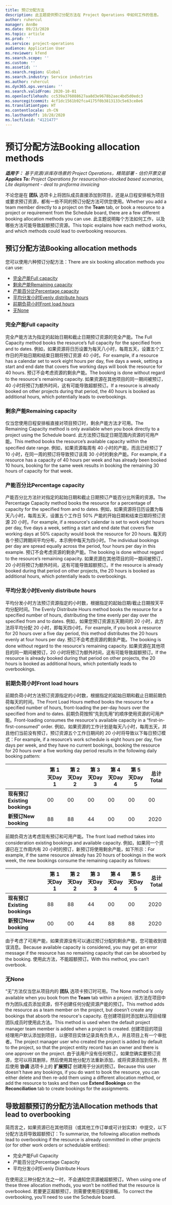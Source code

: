 ```yaml
---
title: 预订分配方法
description: 此主题提供预订分配方法在 Project Operations 中如何工作的信息。
author: ruhercul
manager: AnnBe
ms.date: 09/23/2020
ms.topic: article
ms.prod: ''
ms.service: project-operations
audience: Application User
ms.reviewer: kfend
ms.search.scope: ''
ms.custom: ''
ms.assetid: ''
ms.search.region: Global
ms.search.industry: Service industries
ms.author: ruhercul
ms.dyn365.ops.version: ''
ms.search.validFrom: 2020-10-01
ms.openlocfilehash: cc539a376088627aa8d3e9678b2aec4bd5d0edc3
ms.sourcegitcommit: 4cf1dc1561b92fca4175f0b3813133c5e63ce8e6
ms.translationtype: HT
ms.contentlocale: zh-CN
ms.lasthandoff: 10/28/2020
ms.locfileid: "4121477"
---
```

# <a name="booking-allocation-methods"></a><span data-ttu-id="e01cf-103">预订分配方法</span><span class="sxs-lookup"><span data-stu-id="e01cf-103">Booking allocation methods</span></span>

<span data-ttu-id="e01cf-104">_**适用于：** 基于资源/非库存场景的 Project Operations，精简部署 - 估价开票交易_</span><span class="sxs-lookup"><span data-stu-id="e01cf-104">_**Applies To:** Project Operations for resource/non-stocked based scenarios, Lite deployment - deal to proforma invoicing_</span></span>

<span data-ttu-id="e01cf-105">不论您是在 **团队** 选项卡上将团队成员直接添加到项目，还是从日程安排板为项目或要求预订资源，都有一些不同的预订分配方法可供您使用。</span><span class="sxs-lookup"><span data-stu-id="e01cf-105">Whether you add a team member directly to a project on the **Team** tab, or book a resource to a project or requirement from the Schedule board, there are a few different booking allocation methods you can use.</span></span> <span data-ttu-id="e01cf-106">此主题说明每个方法如何工作，以及哪些方法可能导致超额预订资源。</span><span class="sxs-lookup"><span data-stu-id="e01cf-106">This topic explains how each method works, and which methods could lead to overbooking resources.</span></span>

## <a name="booking-allocation-methods"></a><span data-ttu-id="e01cf-107">预订分配方法</span><span class="sxs-lookup"><span data-stu-id="e01cf-107">Booking allocation methods</span></span>

<span data-ttu-id="e01cf-108">您可以使用六种预订分配方法：</span><span class="sxs-lookup"><span data-stu-id="e01cf-108">There are six booking allocation methods you can use:</span></span>

- [<span data-ttu-id="e01cf-109">完全产能</span><span class="sxs-lookup"><span data-stu-id="e01cf-109">Full capacity</span></span>](#full)
- [<span data-ttu-id="e01cf-110">剩余产能</span><span class="sxs-lookup"><span data-stu-id="e01cf-110">Remaining capacity</span></span>](#remaining)
- [<span data-ttu-id="e01cf-111">产能百分比</span><span class="sxs-lookup"><span data-stu-id="e01cf-111">Percentage capacity</span></span>](#percentage)
- [<span data-ttu-id="e01cf-112">平均分发小时</span><span class="sxs-lookup"><span data-stu-id="e01cf-112">Evenly distribute hours</span></span>](#evenly)
- [<span data-ttu-id="e01cf-113">前期负荷小时</span><span class="sxs-lookup"><span data-stu-id="e01cf-113">Front load hours</span></span>](#front)
- [<span data-ttu-id="e01cf-114">无</span><span class="sxs-lookup"><span data-stu-id="e01cf-114">None</span></span>](#none)

### <a name="full-capacity"></a><a name="full"></a><span data-ttu-id="e01cf-115">完全产能</span><span class="sxs-lookup"><span data-stu-id="e01cf-115">Full capacity</span></span> 
<span data-ttu-id="e01cf-116">完全产能方法为指定的起始日期和截止日期预订资源的完全产能。</span><span class="sxs-lookup"><span data-stu-id="e01cf-116">The Full Capacity method books the resource’s full capacity for the specified from and to dates.</span></span> <span data-ttu-id="e01cf-117">例如，如果资源将日历设置为每天八小时，每周五天，设置五个工作日的开始日期和结束日期将预订资源 40 小时。</span><span class="sxs-lookup"><span data-stu-id="e01cf-117">For example, if a resource has a calendar set to work eight hours per day, five days a week, setting a start and end date that covers five working days will book the resource for 40 hours.</span></span> <span data-ttu-id="e01cf-118">预订不会考虑资源的剩余产能。</span><span class="sxs-lookup"><span data-stu-id="e01cf-118">The booking is done without regard to the resource's remaining capacity.</span></span> <span data-ttu-id="e01cf-119">如果资源在其他项目的同一期间被预订，40 小时将预订为额外时间，这有可能导致超额预订。</span><span class="sxs-lookup"><span data-stu-id="e01cf-119">If a resource is already booked on other projects during that period, the 40 hours is booked as additional hours, which potentially leads to overbookings.</span></span>

### <a name="remaining-capacity"></a><a name="remaining"></a><span data-ttu-id="e01cf-120">剩余产能</span><span class="sxs-lookup"><span data-stu-id="e01cf-120">Remaining capacity</span></span>
<span data-ttu-id="e01cf-121">仅当您使用日程安排板直接对项目预订时，剩余产能方法才可用。</span><span class="sxs-lookup"><span data-stu-id="e01cf-121">The Remaining Capacity method is only available when you book directly to a project using the Schedule board.</span></span> <span data-ttu-id="e01cf-122">此方法预订指定日期范围内资源的可用产能。</span><span class="sxs-lookup"><span data-stu-id="e01cf-122">This method books the resource’s available capacity within the specified date range.</span></span> <span data-ttu-id="e01cf-123">例如，如果资源每周有 40 小时的产能，而且已经预订了 10 小时，在同一周的预订将导致预订该周 30 小时的剩余产能。</span><span class="sxs-lookup"><span data-stu-id="e01cf-123">For example, if a resource has a capacity of 40 hours per week and has already been booked 10 hours, booking for the same week results in booking the remaining 30 hours of capacity for that week.</span></span>

### <a name="percentage-capacity"></a><a name="percentage"></a><span data-ttu-id="e01cf-124">产能百分比</span><span class="sxs-lookup"><span data-stu-id="e01cf-124">Percentage capacity</span></span>
<span data-ttu-id="e01cf-125">产能百分比方法针对指定的起始日期和截止日期预订产能百分比所需的资源。</span><span class="sxs-lookup"><span data-stu-id="e01cf-125">The Percentage Capacity method books the resource for a percentage of capacity for the specified from and to dates.</span></span> <span data-ttu-id="e01cf-126">例如，如果资源将日历设置为每天八小时，每周五天，设置五个工作日 50% 产能的开始日期和结束日期将预订资源 20 小时。</span><span class="sxs-lookup"><span data-stu-id="e01cf-126">For example, if a resource's calendar is set to work eight hours per day, five days a week, setting a start and end date that covers five working days at 50% capacity would book the resource for 20 hours.</span></span> <span data-ttu-id="e01cf-127">每天的各个预订跨期间平均分布，本示例中每天为四小时。</span><span class="sxs-lookup"><span data-stu-id="e01cf-127">The individual bookings per day are spread equally across the period, four hours per day in this example.</span></span> <span data-ttu-id="e01cf-128">预订不会考虑资源的剩余产能。</span><span class="sxs-lookup"><span data-stu-id="e01cf-128">The booking is done without regard to the resource’s remaining capacity.</span></span> <span data-ttu-id="e01cf-129">如果资源在其他项目的同一期间被预订，20 小时将预订为额外时间，这有可能导致超额预订。</span><span class="sxs-lookup"><span data-stu-id="e01cf-129">If the resource is already booked during that period on other projects, the 20 hours is booked as additional hours, which potentially leads to overbookings.</span></span>

### <a name="evenly-distribute-hours"></a><a name="evenly"></a><span data-ttu-id="e01cf-130">平均分发小时</span><span class="sxs-lookup"><span data-stu-id="e01cf-130">Evenly distribute hours</span></span>
<span data-ttu-id="e01cf-131">平均分发小时方法预订资源指定的小时数，根据指定的起始日期/截止日期按天平均分配时间。</span><span class="sxs-lookup"><span data-stu-id="e01cf-131">The Evenly Distribute Hours method books the resource for a specified number of hours, distributing the time evenly per day over the specified from and to dates.</span></span> <span data-ttu-id="e01cf-132">例如，如果您预订资源五天期间的 20 小时，此方法将平均分配 20 小时，即每天四小时。</span><span class="sxs-lookup"><span data-stu-id="e01cf-132">For example, if you book a resource for 20 hours over a five day period, this method distributes the 20 hours evenly at four hours per day.</span></span> <span data-ttu-id="e01cf-133">预订不会考虑资源的剩余产能。</span><span class="sxs-lookup"><span data-stu-id="e01cf-133">The booking is done without regard to the resource's remaining capacity.</span></span> <span data-ttu-id="e01cf-134">如果资源在其他项目的同一期间被预订，20 小时将预订为额外时间，这有可能导致超额预订。</span><span class="sxs-lookup"><span data-stu-id="e01cf-134">If the resource is already booked during that period on other projects, the 20 hours is booked as additional hours, which potentially leads to overbookings.</span></span>

### <a name="front-load-hours"></a><a name="front"></a><span data-ttu-id="e01cf-135">前期负荷小时</span><span class="sxs-lookup"><span data-stu-id="e01cf-135">Front load hours</span></span>
<span data-ttu-id="e01cf-136">前期负荷小时方法预订资源指定的小时数，根据指定的起始日期和截止日期前期负荷每天的时间。</span><span class="sxs-lookup"><span data-stu-id="e01cf-136">The Front Load Hours method books the resource for a specified number of hours, front-loading the per-day hours over the specified from and to dates.</span></span> <span data-ttu-id="e01cf-137">前期负荷按照“先到先用”的顺序使用资源的可用产能。</span><span class="sxs-lookup"><span data-stu-id="e01cf-137">Front-loading consumes the resource's available capacity in a “first-in-first-consumed” order.</span></span> <span data-ttu-id="e01cf-138">例如，如果资源的工作计划是每天八小时，每周五天，并且他们当前没有预订，预订资源五个工作日期间的 20 小时将导致以下每日预订模式：</span><span class="sxs-lookup"><span data-stu-id="e01cf-138">For example, if a resource’s work schedule is eight hours per day, five days per week, and they have no current bookings, booking the resource for 20 hours over a five working day period results in the following daily booking pattern:</span></span> 

|                           |    <span data-ttu-id="e01cf-139">第 1 天</span><span class="sxs-lookup"><span data-stu-id="e01cf-139">Day 1</span></span>    |    <span data-ttu-id="e01cf-140">第 2 天</span><span class="sxs-lookup"><span data-stu-id="e01cf-140">Day 2</span></span>    |    <span data-ttu-id="e01cf-141">第 3 天</span><span class="sxs-lookup"><span data-stu-id="e01cf-141">Day 3</span></span>    |    <span data-ttu-id="e01cf-142">第 4 天</span><span class="sxs-lookup"><span data-stu-id="e01cf-142">Day 4</span></span>    |    <span data-ttu-id="e01cf-143">第 5 天</span><span class="sxs-lookup"><span data-stu-id="e01cf-143">Day 5</span></span>    |    <span data-ttu-id="e01cf-144">总计</span><span class="sxs-lookup"><span data-stu-id="e01cf-144">Total</span></span>    |
|---------------------------|-------------|-------------|-------------|-------------|-------------|-------------|
|    <span data-ttu-id="e01cf-145">**现有预订**</span><span class="sxs-lookup"><span data-stu-id="e01cf-145">**Existing   bookings**</span></span>    |    <span data-ttu-id="e01cf-146">0</span><span class="sxs-lookup"><span data-stu-id="e01cf-146">0</span></span>        |    <span data-ttu-id="e01cf-147">0</span><span class="sxs-lookup"><span data-stu-id="e01cf-147">0</span></span>        |    <span data-ttu-id="e01cf-148">0</span><span class="sxs-lookup"><span data-stu-id="e01cf-148">0</span></span>        |    <span data-ttu-id="e01cf-149">0</span><span class="sxs-lookup"><span data-stu-id="e01cf-149">0</span></span>        |    <span data-ttu-id="e01cf-150">0</span><span class="sxs-lookup"><span data-stu-id="e01cf-150">0</span></span>        |    <span data-ttu-id="e01cf-151">0</span><span class="sxs-lookup"><span data-stu-id="e01cf-151">0</span></span>        |
|    <span data-ttu-id="e01cf-152">**新预订**</span><span class="sxs-lookup"><span data-stu-id="e01cf-152">**New   booking**</span></span>          |    <span data-ttu-id="e01cf-153">8</span><span class="sxs-lookup"><span data-stu-id="e01cf-153">8</span></span>        |    <span data-ttu-id="e01cf-154">8</span><span class="sxs-lookup"><span data-stu-id="e01cf-154">8</span></span>        |    <span data-ttu-id="e01cf-155">4</span><span class="sxs-lookup"><span data-stu-id="e01cf-155">4</span></span>        |    <span data-ttu-id="e01cf-156">0</span><span class="sxs-lookup"><span data-stu-id="e01cf-156">0</span></span>        |    <span data-ttu-id="e01cf-157">0</span><span class="sxs-lookup"><span data-stu-id="e01cf-157">0</span></span>        |    <span data-ttu-id="e01cf-158">20</span><span class="sxs-lookup"><span data-stu-id="e01cf-158">20</span></span>       |

<span data-ttu-id="e01cf-159">前期负荷方法考虑现有预订和可用产能。</span><span class="sxs-lookup"><span data-stu-id="e01cf-159">The front load method takes into consideration existing bookings and available capacity.</span></span> <span data-ttu-id="e01cf-160">例如，如果同一个资源已在工作周内有 20 小时的预订，新预订将使用剩余产能，如下所示：</span><span class="sxs-lookup"><span data-stu-id="e01cf-160">For example, if the same resource already has 20 hours of bookings in the work week, the new bookings consume the remaining capacity as follows:</span></span>

|                     | <span data-ttu-id="e01cf-161">第 1 天</span><span class="sxs-lookup"><span data-stu-id="e01cf-161">Day 1</span></span> | <span data-ttu-id="e01cf-162">第 2 天</span><span class="sxs-lookup"><span data-stu-id="e01cf-162">Day 2</span></span> | <span data-ttu-id="e01cf-163">第 3 天</span><span class="sxs-lookup"><span data-stu-id="e01cf-163">Day 3</span></span> | <span data-ttu-id="e01cf-164">第 4 天</span><span class="sxs-lookup"><span data-stu-id="e01cf-164">Day 4</span></span> | <span data-ttu-id="e01cf-165">第 5 天</span><span class="sxs-lookup"><span data-stu-id="e01cf-165">Day 5</span></span> | <span data-ttu-id="e01cf-166">总计</span><span class="sxs-lookup"><span data-stu-id="e01cf-166">Total</span></span> |
|---------------------|-------|-------|-------|-------|-------|-------|
| <span data-ttu-id="e01cf-167">**现有预订**</span><span class="sxs-lookup"><span data-stu-id="e01cf-167">**Existing   bookings**</span></span> | <span data-ttu-id="e01cf-168">8</span><span class="sxs-lookup"><span data-stu-id="e01cf-168">8</span></span>     | <span data-ttu-id="e01cf-169">8</span><span class="sxs-lookup"><span data-stu-id="e01cf-169">8</span></span>     | <span data-ttu-id="e01cf-170">4</span><span class="sxs-lookup"><span data-stu-id="e01cf-170">4</span></span>     | <span data-ttu-id="e01cf-171">0</span><span class="sxs-lookup"><span data-stu-id="e01cf-171">0</span></span>     | <span data-ttu-id="e01cf-172">0</span><span class="sxs-lookup"><span data-stu-id="e01cf-172">0</span></span>     | <span data-ttu-id="e01cf-173">20</span><span class="sxs-lookup"><span data-stu-id="e01cf-173">20</span></span>    |
| <span data-ttu-id="e01cf-174">**新预订**</span><span class="sxs-lookup"><span data-stu-id="e01cf-174">**New   booking**</span></span>       | <span data-ttu-id="e01cf-175">0</span><span class="sxs-lookup"><span data-stu-id="e01cf-175">0</span></span>     | <span data-ttu-id="e01cf-176">0</span><span class="sxs-lookup"><span data-stu-id="e01cf-176">0</span></span>     | <span data-ttu-id="e01cf-177">4</span><span class="sxs-lookup"><span data-stu-id="e01cf-177">4</span></span>     | <span data-ttu-id="e01cf-178">8</span><span class="sxs-lookup"><span data-stu-id="e01cf-178">8</span></span>     | <span data-ttu-id="e01cf-179">8</span><span class="sxs-lookup"><span data-stu-id="e01cf-179">8</span></span>     | <span data-ttu-id="e01cf-180">20</span><span class="sxs-lookup"><span data-stu-id="e01cf-180">20</span></span>    |

<span data-ttu-id="e01cf-181">由于考虑了可用产能，如果资源没有可以通过预订分配的剩余产能，您可能收到错误消息。</span><span class="sxs-lookup"><span data-stu-id="e01cf-181">Because available capacity is considered, you may get an error message if the resource has no remaining capacity that can be absorbed by the booking.</span></span> <span data-ttu-id="e01cf-182">使用此方法，不能超额预订。</span><span class="sxs-lookup"><span data-stu-id="e01cf-182">With this method, you can’t overbook.</span></span>

### <a name="none"></a><a name="none"></a><span data-ttu-id="e01cf-183">无</span><span class="sxs-lookup"><span data-stu-id="e01cf-183">None</span></span>
<span data-ttu-id="e01cf-184">“无”方法仅当您从项目内的 **团队** 选项卡预订时可用。</span><span class="sxs-lookup"><span data-stu-id="e01cf-184">The None method is only available when you book from the **Team** tab within a project.</span></span> <span data-ttu-id="e01cf-185">该方法在项目中作为团队成员添加资源，但不创建任何分配资源产能的预订。</span><span class="sxs-lookup"><span data-stu-id="e01cf-185">This method adds the resource as a team member on the project, but doesn’t create any bookings that absorb the resource's capacity.</span></span> <span data-ttu-id="e01cf-186">在创建项目时添加默认项目经理团队成员时使用此方法。</span><span class="sxs-lookup"><span data-stu-id="e01cf-186">This method is used when the default project manager team member is added when a project is created.</span></span> <span data-ttu-id="e01cf-187">创建项目的项目经理用户默认添加到项目，以便项目实体记录具有负责人，并且项目上有一个审批者。</span><span class="sxs-lookup"><span data-stu-id="e01cf-187">The project manager user who created the project is added by default to the project, so that the project entity record has an owner and there is one approver on the project.</span></span> <span data-ttu-id="e01cf-188">由于该用户没有任何预订，如果您确实要预订资源，您可以将其删除，然后使用其他分配方法重新添加，或将资源添加到任务，然后使用 **协调** 选项卡上的 **扩展预订** 创建用于分派的预订。</span><span class="sxs-lookup"><span data-stu-id="e01cf-188">Because this user doesn't have any bookings, if you do want to book the resource, you can either delete and then re-add them using a different allocation method, or add the resource to tasks and then use **Extend Bookings** on the **Reconciliation** tab to create bookings for the assignments.</span></span>

## <a name="allocation-methods-that-lead-to-overbooking"></a><span data-ttu-id="e01cf-189">导致超额预订的分配方法</span><span class="sxs-lookup"><span data-stu-id="e01cf-189">Allocation methods that lead to overbooking</span></span>
<span data-ttu-id="e01cf-190">简而言之，如果资源已在其他项目（或其他工作订单或可计划实体）中提交，以下分配方法将导致超额预订：</span><span class="sxs-lookup"><span data-stu-id="e01cf-190">To summarize, the following allocation methods lead to overbooking if the resource is already committed in other projects (or for other work orders or schedulable entities):</span></span>

- <span data-ttu-id="e01cf-191">完全产能</span><span class="sxs-lookup"><span data-stu-id="e01cf-191">Full Capacity</span></span>
- <span data-ttu-id="e01cf-192">产能百分比</span><span class="sxs-lookup"><span data-stu-id="e01cf-192">Percentage Capacity</span></span>
- <span data-ttu-id="e01cf-193">平均分发小时</span><span class="sxs-lookup"><span data-stu-id="e01cf-193">Evenly Distribute Hours</span></span>

<span data-ttu-id="e01cf-194">在使用这三种分配方法之一时，不会通知您资源被超额预订。</span><span class="sxs-lookup"><span data-stu-id="e01cf-194">When using one of these three allocation methods, you won’t be notified that the resource is overbooked.</span></span> <span data-ttu-id="e01cf-195">若要更正超额预订，则需要使用日程安排板。</span><span class="sxs-lookup"><span data-stu-id="e01cf-195">To correct the overbooking, you’ll need to use the Schedule board.</span></span>
